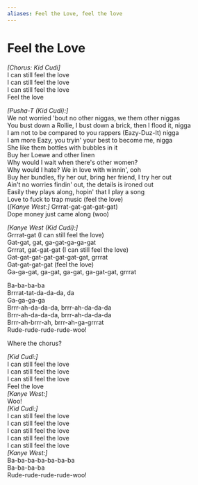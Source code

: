 ```yaml
---
aliases: Feel the Love, feel the love
---
```


# Feel the Love

_[Chorus: Kid Cudi]_  
I can still feel the love  
I can still feel the love  
I can still feel the love  
Feel the love  

_[Pusha-T (Kid Cudi):]_  
We not worried 'bout no other niggas, we them other niggas  
You bust down a Rollie, I bust down a brick, then I flood it, nigga  
I am not to be compared to you rappers (Eazy-Duz-It) nigga  
I am more Eazy, you tryin' your best to become me, nigga  
She like them bottles with bubbles in it  
Buy her Loewe and other linen  
Why would I wait when there's other women?  
Why would I hate? We in love with winnin', ooh  
Buy her bundles, fly her out, bring her friend, I try her out  
Ain't no worries findin' out, the details is ironed out  
Easily they plays along, hopin' that I play a song  
Love to fuck to trap music (feel the love)  
(_[Kanye West:]_ Grrrat-gat-gat-gat-gat)  
Dope money just came along (woo)  

_[Kanye West (Kid Cudi):]_  
Grrrat-gat (I can still feel the love)  
Gat-gat, gat, ga-gat-ga-ga-gat  
Grrrat, gat-gat-gat (I can still feel the love)  
Gat-gat-gat-gat-gat-gat-gat, grrrat  
Gat-gat-gat-gat (feel the love)  
Ga-ga-gat, ga-gat, ga-gat, ga-gat-gat, grrrat  

Ba-ba-ba-ba  
Brrrat-tat-da-da-da, da  
Ga-ga-ga-ga  
Brrr-ah-da-da-da, brrr-ah-da-da-da  
Brrr-ah-da-da-da, brrr-ah-da-da-da  
Brrr-ah-brrr-ah, brrr-ah-ga-grrrat  
Rude-rude-rude-rude-woo!  

Where the chorus?  

_[Kid Cudi:]_  
I can still feel the love  
I can still feel the love  
I can still feel the love  
Feel the love  
_[Kanye West:]_  
Woo!  
_[Kid Cudi:]_  
I can still feel the love  
I can still feel the love  
I can still feel the love  
I can still feel the love  
I can still feel the love  
_[Kanye West:]_  
Ba-ba-ba-ba-ba-ba-ba  
Ba-ba-ba-ba  
Rude-rude-rude-rude-woo!
